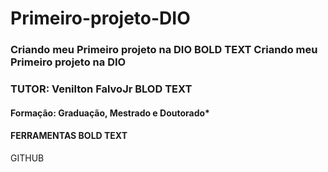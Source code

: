 # Primeiro-projeto-DIO
### Criando meu Primeiro projeto na DIO  **BOLD TEXT** Criando meu Primeiro projeto na DIO

### TUTOR: Venilton FalvoJr **BLOD TEXT**
#### Formação: Graduação, Mestrado e Doutorado*

#### FERRAMENTAS **BOLD TEXT**

GITHUB

